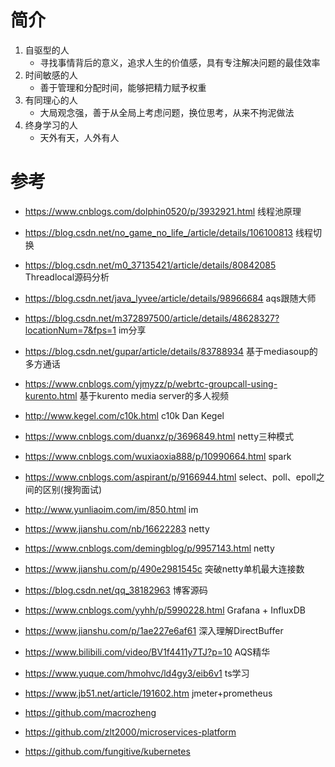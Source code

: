 # 简介

1. 自驱型的人
    * 寻找事情背后的意义，追求人生的价值感，具有专注解决问题的最佳效率
2. 时间敏感的人
    * 善于管理和分配时间，能够把精力赋予权重
3. 有同理心的人
    * 大局观念强，善于从全局上考虑问题，换位思考，从来不拘泥做法
4. 终身学习的人
    * 天外有天，人外有人

# 参考

- https://www.cnblogs.com/dolphin0520/p/3932921.html 线程池原理
- https://blog.csdn.net/no_game_no_life_/article/details/106100813 线程切换
- https://blog.csdn.net/m0_37135421/article/details/80842085 Threadlocal源码分析
- https://blog.csdn.net/java_lyvee/article/details/98966684 aqs跟随大师
- https://blog.csdn.net/m372897500/article/details/48628327?locationNum=7&fps=1   im分享
- https://blog.csdn.net/gupar/article/details/83788934 基于mediasoup的多方通话
- https://www.cnblogs.com/yjmyzz/p/webrtc-groupcall-using-kurento.html 基于kurento media server的多人视频
- http://www.kegel.com/c10k.html c10k Dan Kegel
- https://www.cnblogs.com/duanxz/p/3696849.html netty三种模式
- https://www.cnblogs.com/wuxiaoxia888/p/10990664.html spark
- https://www.cnblogs.com/aspirant/p/9166944.html select、poll、epoll之间的区别(搜狗面试)
- http://www.yunliaoim.com/im/850.html im
- https://www.jianshu.com/nb/16622283 netty
- https://www.cnblogs.com/demingblog/p/9957143.html  netty
- https://www.jianshu.com/p/490e2981545c 突破netty单机最大连接数 
- https://blog.csdn.net/qq_38182963 博客源码
- https://www.cnblogs.com/yyhh/p/5990228.html Grafana + InfluxDB
- https://www.jianshu.com/p/1ae227e6af61 深入理解DirectBuffer
- https://www.bilibili.com/video/BV1f4411y7TJ?p=10 AQS精华
- https://www.yuque.com/hmohvc/ld4gy3/eib6v1 ts学习
- https://www.jb51.net/article/191602.htm jmeter+prometheus

- https://github.com/macrozheng
- https://github.com/zlt2000/microservices-platform
- https://github.com/fungitive/kubernetes